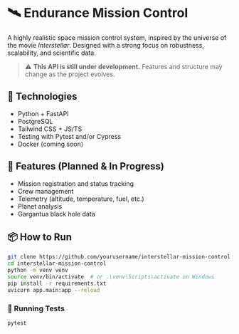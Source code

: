 # 🛰️ Endurance Mission Control

A highly realistic space mission control system, inspired by the universe of the movie *Interstellar*. Designed with a strong focus on robustness, scalability, and scientific data.

> ⚠️ **This API is still under development.** Features and structure may change as the project evolves.

## 🚀 Technologies

- Python + FastAPI  
- PostgreSQL  
- Tailwind CSS + JS/TS  
- Testing with Pytest and/or Cypress  
- Docker (coming soon)  

## 🧩 Features (Planned & In Progress)

- Mission registration and status tracking  
- Crew management  
- Telemetry (altitude, temperature, fuel, etc.)  
- Planet analysis  
- Gargantua black hole data  

## 📦 How to Run

```bash
git clone https://github.com/yourusername/interstellar-mission-control.git
cd interstellar-mission-control
python -m venv venv
source venv/bin/activate  # or .\venv\Scripts\activate on Windows
pip install -r requirements.txt
uvicorn app.main:app --reload
```

### 🧪 Running Tests

```bash
pytest
